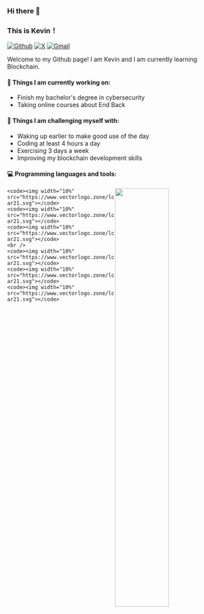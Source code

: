 ### Hi there 👋 
### This is Kevin！

[![Github](https://img.shields.io/badge/-Github-000?style=flat&logo=Github&logoColor=white)](https://github.com/xwwkk)
[![X](https://img.shields.io/badge/-X-black?style=flat&logo=X&logoColor=white)](https://x.com/Kev1nWeb3)
[![Gmail](https://img.shields.io/badge/-Gmail-c14438?style=flat&logo=Gmail&logoColor=white)](mailto:x3137132963@gmail.com)

Welcome to my Github page! I am Kevin and I am currently learning Blockchain.

#### 🌱 Things I am currently working on: 
- Finish my bachelor's degree in cybersecurity
- Taking online courses about End Back

#### :muscle: Things I am challenging myself with:
- Waking up earlier to make good use of the day
- Coding at least 4 hours a day
- Exercising 3 days a week
- Improving my blockchain development skills

#### :computer: Programming languages and tools: 
<p>
<p>
    <img width="50%" align="right" src="https://github-readme-stats.vercel.app/api?username=xwwkk&show_icons=true&hide_border=true" />

    <code><img width="10%" src="https://www.vectorlogo.zone/logos/python/python-ar21.svg"></code>
    <code><img width="10%" src="https://www.vectorlogo.zone/logos/java/java-ar21.svg"></code>
    <code><img width="10%" src="https://www.vectorlogo.zone/logos/javascript/javascript-ar21.svg"></code>
    <br />
    <code><img width="10%" src="https://www.vectorlogo.zone/logos/soliditylang/soliditylang-ar21.svg"></code>
    <code><img width="10%" src="https://www.vectorlogo.zone/logos/ethereum/ethereum-ar21.svg"></code>
    <code><img width="10%" src="https://www.vectorlogo.zone/logos/bitcoin/bitcoin-ar21.svg"></code>
</p>
</p>

